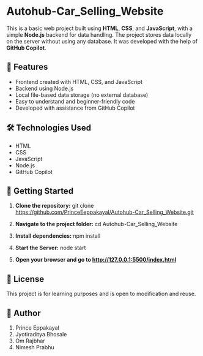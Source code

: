 # Autohub-Car_Selling_Website

This is a basic web project built using **HTML**, **CSS**, and **JavaScript**, with a simple **Node.js** backend for data handling. The project stores data locally on the server without using any database. It was developed with the help of **GitHub Copilot**.

## 📌 Features

- Frontend created with HTML, CSS, and JavaScript  
- Backend using Node.js   
- Local file-based data storage (no external database)  
- Easy to understand and beginner-friendly code  
- Developed with assistance from GitHub Copilot

## 🛠 Technologies Used

- HTML  
- CSS  
- JavaScript  
- Node.js  
- GitHub Copilot

## 🚀 Getting Started

1. **Clone the repository:**
git clone https://github.com/PrinceEeppakayal/Autohub-Car_Selling_Website.git

2. **Navigate to the project folder:**
cd Autohub-Car_Selling_Website

3. **Install dependencies:**
npm install

4. **Start the Server:**
node start

5. **Open your browser and go to http://127.0.0.1:5500/index.html**

## 📄 License
This project is for learning purposes and is open to modification and reuse.

## 🧠 Author
1. Prince Eppakayal
2. Jyotiraditya Bhosale
3. Om Rajbhar
4. Nimesh Prabhu
